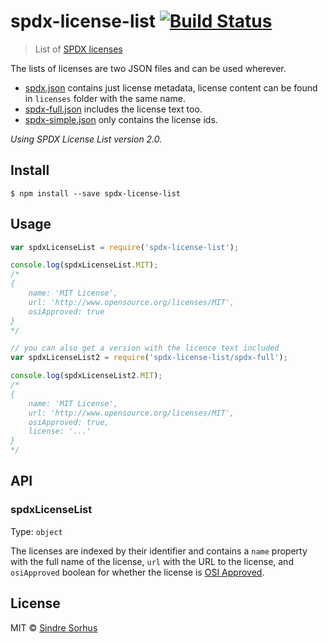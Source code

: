 # spdx-license-list [![Build Status](https://travis-ci.org/sindresorhus/spdx-license-list.svg?branch=master)](https://travis-ci.org/sindresorhus/spdx-license-list)

> List of [SPDX licenses](http://spdx.org/licenses/)

The lists of licenses are two JSON files and can be used wherever.

-	[spdx.json](spdx.json) contains just license metadata, license content can be found in `licenses` folder with the same name.
-	[spdx-full.json](spdx-full.json) includes the license text too.
-	[spdx-simple.json](spdx-simple.json) only contains the license ids.

*Using SPDX License List version 2.0.*


## Install

```
$ npm install --save spdx-license-list
```


## Usage

```js
var spdxLicenseList = require('spdx-license-list');

console.log(spdxLicenseList.MIT);
/*
{
	name: 'MIT License',
	url: 'http://www.opensource.org/licenses/MIT',
	osiApproved: true
}
*/

// you can also get a version with the licence text included
var spdxLicenseList2 = require('spdx-license-list/spdx-full');

console.log(spdxLicenseList2.MIT);
/*
{
	name: 'MIT License',
	url: 'http://www.opensource.org/licenses/MIT',
	osiApproved: true,
	license: '...'
}
*/
```


## API

### spdxLicenseList

Type: `object`

The licenses are indexed by their identifier and contains a `name` property with the full name of the license, `url` with the URL to the license, and `osiApproved` boolean for whether the license is [OSI Approved](http://opensource.org/licenses).


## License

MIT © [Sindre Sorhus](http://sindresorhus.com)
